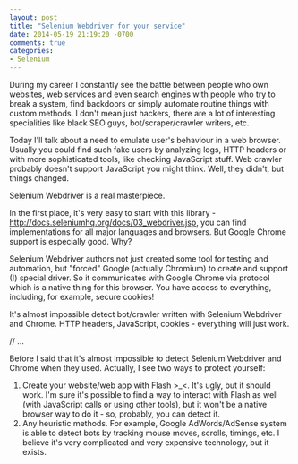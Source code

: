```yaml
---
layout: post
title: "Selenium Webdriver for your service"
date: 2014-05-19 21:19:20 -0700
comments: true
categories:
- Selenium
---
```


During my career I constantly see the battle between people who own websites, web services and even search engines with people who try to break a system, find backdoors or simply automate routine things with custom methods. 
I don't mean just hackers, there are a lot of interesting specialities like black SEO guys, bot/scraper/crawler writers, etc.  

Today I'll talk about a need to emulate user's behaviour in a web browser. Usually you could find such fake users by analyzing logs, HTTP headers or with more sophisticated tools, like checking JavaScript stuff. Web crawler probably doesn't support JavaScript you might think. Well, they didn't, but things changed. 

Selenium Webdriver is a real masterpiece. 

In the first place, it's very easy to start with this library - http://docs.seleniumhq.org/docs/03_webdriver.jsp, you can find implementations for all major languages and browsers. But Google Chrome support is especially good. Why?

Selenium Webdriver authors not just created some tool for testing and automation, but "forced" Google (actually Chromium) to create and support (!) special driver. So it communicates with Google Chrome via protocol which is a native thing for this browser. You have access to everything, including, for example, secure cookies! 

It's almost impossible detect bot/crawler written with Selenium Webdriver and Chrome. HTTP headers, JavaScript, cookies - everything will just work. 

// ...


Before I said that it's almost impossible to detect Selenium Webdriver and Chrome when they used. Actually, I see two ways to protect yourself:
1) Create your website/web app with Flash >_<. It's ugly, but it should work. I'm sure it's possible to find a way to interact with Flash as well (with JavaScript calls or using other tools), but it won't be a native browser way to do it - so, probably, you can detect it.
2) Any heuristic methods. For example, Google AdWords/AdSense system is able to detect bots by tracking mouse moves, scrolls, timings, etc. I believe it's very complicated and very expensive technology, but it exists. 

